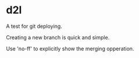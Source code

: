 # d2l
A test for git deploying.

Creating a new branch is quick and simple.

Use 'no-ff' to explicitly show the merging opperation.
